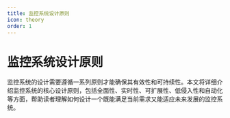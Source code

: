 ```yaml
---
title: 监控系统设计原则
icon: theory
order: 1
---
```


# 监控系统设计原则

监控系统的设计需要遵循一系列原则才能确保其有效性和可持续性。本文将详细介绍监控系统的核心设计原则，包括全面性、实时性、可扩展性、低侵入性和自动化等方面，帮助读者理解如何设计一个既能满足当前需求又能适应未来发展的监控系统。
